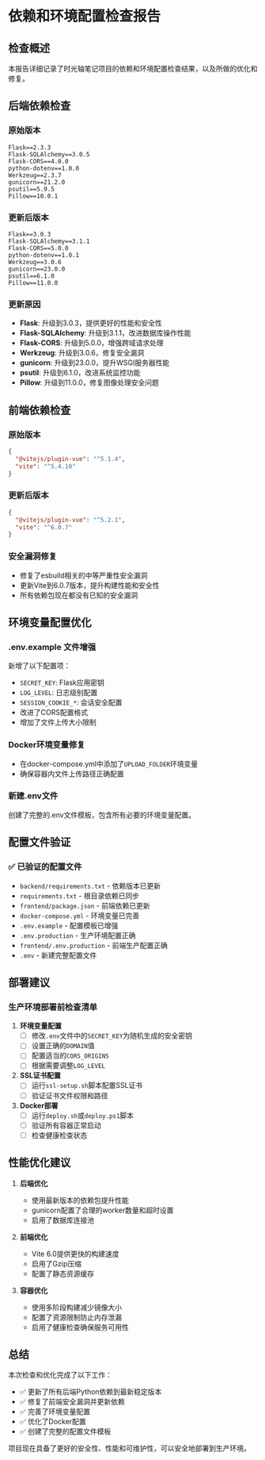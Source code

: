 # 依赖和环境配置检查报告

## 检查概述

本报告详细记录了时光轴笔记项目的依赖和环境配置检查结果，以及所做的优化和修复。

## 后端依赖检查

### 原始版本
```
Flask==2.3.3
Flask-SQLAlchemy==3.0.5
Flask-CORS==4.0.0
python-dotenv==1.0.0
Werkzeug==2.3.7
gunicorn==21.2.0
psutil==5.9.5
Pillow==10.0.1
```

### 更新后版本
```
Flask==3.0.3
Flask-SQLAlchemy==3.1.1
Flask-CORS==5.0.0
python-dotenv==1.0.1
Werkzeug==3.0.6
gunicorn==23.0.0
psutil==6.1.0
Pillow==11.0.0
```

### 更新原因
- **Flask**: 升级到3.0.3，提供更好的性能和安全性
- **Flask-SQLAlchemy**: 升级到3.1.1，改进数据库操作性能
- **Flask-CORS**: 升级到5.0.0，增强跨域请求处理
- **Werkzeug**: 升级到3.0.6，修复安全漏洞
- **gunicorn**: 升级到23.0.0，提升WSGI服务器性能
- **psutil**: 升级到6.1.0，改进系统监控功能
- **Pillow**: 升级到11.0.0，修复图像处理安全问题

## 前端依赖检查

### 原始版本
```json
{
  "@vitejs/plugin-vue": "^5.1.4",
  "vite": "^5.4.10"
}
```

### 更新后版本
```json
{
  "@vitejs/plugin-vue": "^5.2.1",
  "vite": "^6.0.7"
}
```

### 安全漏洞修复
- 修复了esbuild相关的中等严重性安全漏洞
- 更新Vite到6.0.7版本，提升构建性能和安全性
- 所有依赖包现在都没有已知的安全漏洞

## 环境变量配置优化

### .env.example 文件增强
新增了以下配置项：
- `SECRET_KEY`: Flask应用密钥
- `LOG_LEVEL`: 日志级别配置
- `SESSION_COOKIE_*`: 会话安全配置
- 改进了CORS配置格式
- 增加了文件上传大小限制

### Docker环境变量修复
- 在docker-compose.yml中添加了`UPLOAD_FOLDER`环境变量
- 确保容器内文件上传路径正确配置

### 新建.env文件
创建了完整的.env文件模板，包含所有必要的环境变量配置。

## 配置文件验证

### ✅ 已验证的配置文件
- `backend/requirements.txt` - 依赖版本已更新
- `requirements.txt` - 根目录依赖已同步
- `frontend/package.json` - 前端依赖已更新
- `docker-compose.yml` - 环境变量已完善
- `.env.example` - 配置模板已增强
- `.env.production` - 生产环境配置正确
- `frontend/.env.production` - 前端生产配置正确
- `.env` - 新建完整配置文件

## 部署建议

### 生产环境部署前检查清单
1. **环境变量配置**
   - [ ] 修改`.env`文件中的`SECRET_KEY`为随机生成的安全密钥
   - [ ] 设置正确的`DOMAIN`值
   - [ ] 配置适当的`CORS_ORIGINS`
   - [ ] 根据需要调整`LOG_LEVEL`

2. **SSL证书配置**
   - [ ] 运行`ssl-setup.sh`脚本配置SSL证书
   - [ ] 验证证书文件权限和路径

3. **Docker部署**
   - [ ] 运行`deploy.sh`或`deploy.ps1`脚本
   - [ ] 验证所有容器正常启动
   - [ ] 检查健康检查状态

## 性能优化建议

1. **后端优化**
   - 使用最新版本的依赖包提升性能
   - gunicorn配置了合理的worker数量和超时设置
   - 启用了数据库连接池

2. **前端优化**
   - Vite 6.0提供更快的构建速度
   - 启用了Gzip压缩
   - 配置了静态资源缓存

3. **容器优化**
   - 使用多阶段构建减少镜像大小
   - 配置了资源限制防止内存泄漏
   - 启用了健康检查确保服务可用性

## 总结

本次检查和优化完成了以下工作：
- ✅ 更新了所有后端Python依赖到最新稳定版本
- ✅ 修复了前端安全漏洞并更新依赖
- ✅ 完善了环境变量配置
- ✅ 优化了Docker配置
- ✅ 创建了完整的配置文件模板

项目现在具备了更好的安全性、性能和可维护性，可以安全地部署到生产环境。